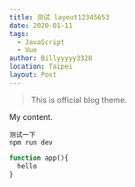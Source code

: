 ```yaml
---
title: 测试 layout12345653 
date: 2020-01-11
tags: 
  - JavaScript
  - Vue
author: Billyyyyy3320
location: Taipei
layout: Post
---
```


> This is official blog theme.

My content.
```
测试一下
npm run dev
```
```php
function app(){
  hello
}
```